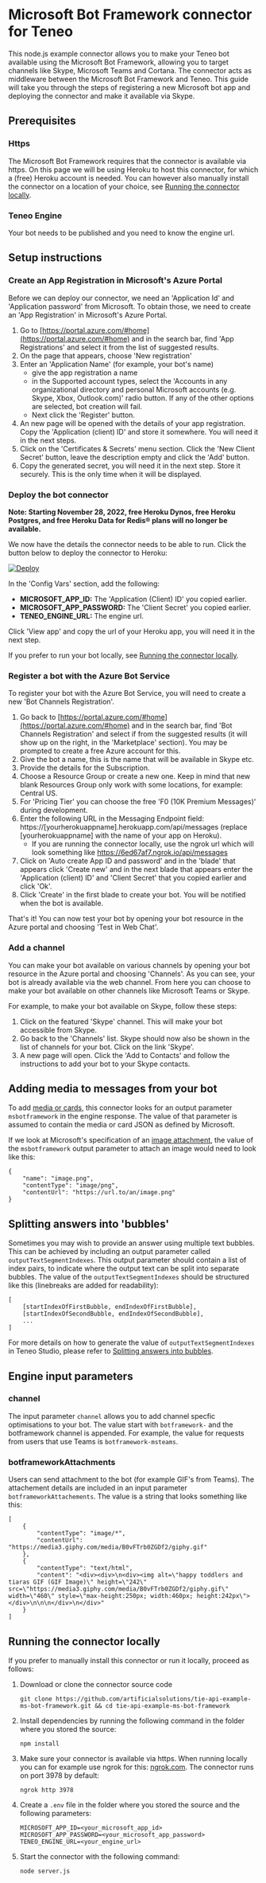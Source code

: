 # Microsoft Bot Framework connector for Teneo
This node.js example connector allows you to make your Teneo bot available using the Microsoft Bot Framework, allowing you to target channels like Skype, Microsoft Teams and Cortana. The connector acts as middleware between the Microsoft Bot Framework and Teneo. This guide will take you through the steps of registering a new Microsoft bot app and deploying the connector and make it available via Skype.

## Prerequisites
### Https
The Microsoft Bot Framework requires that the connector is available via https. On this page we will be using Heroku to host this connector, for which a (free) Heroku account is needed. You can however also manually install the connector on a location of your choice, see [Running the connector locally](#running-the-connector-locally).

### Teneo Engine
Your bot needs to be published and you need to know the engine url.

## Setup instructions
### Create an App Registration in Microsoft's Azure Portal
Before we can deploy our connector, we need an 'Application Id' and 'Application password' from Microsoft. To obtain those, we need to create an 'App Registration' in Microsoft's Azure Portal.
1. Go to [https://portal.azure.com/#home](https://portal.azure.com/#home) and in the search bar, find 'App Registrations' and select it from the list of suggested results.
2. On the page that appears, choose 'New registration'
3. Enter an 'Application Name' (for example, your bot's name)
    - give the app registration a name 
    - in the Supported account types, select the 'Accounts in any organizational directory and personal Microsoft accounts (e.g. Skype, Xbox, Outlook.com)' radio button. If any of the other options are selected, bot creation will fail.
    - Next click the 'Register' button.
4. An new page will be opened with the details of your app registration. Copy the 'Application (client) ID' and store it somewhere. You will need it in the next steps. 
5. Click on the 'Certificates & Secrets' menu section. Click the 'New Client Secret' button, leave the description empty and click the 'Add' button. 
6. Copy the generated secret, you will need it in the next step. Store it securely. This is the only time when it will be displayed. 

### Deploy the bot connector

**Note: Starting November 28, 2022, free Heroku Dynos, free Heroku Postgres, and free Heroku Data for Redis® plans will no longer be available.**

We now have the details the connector needs to be able to run. Click the button below to deploy the connector to Heroku:

[![Deploy](https://www.herokucdn.com/deploy/button.svg?classes=noborder)](https://heroku.com/deploy?template=https://github.com/artificialsolutions/tie-api-example-ms-bot-framework)


In the 'Config Vars' section, add the following:
* **MICROSOFT_APP_ID:** The 'Application (Client) ID' you copied earlier.
* **MICROSOFT_APP_PASSWORD:** The 'Client Secret' you copied earlier.
* **TENEO_ENGINE_URL:** The engine url.

Click 'View app' and copy the url of your Heroku app, you will need it in the next step.

If you prefer to run your bot locally, see [Running the connector locally](#running-the-connector-locally).

### Register a bot with the Azure Bot Service
To register your bot with the Azure Bot Service, you will need to create a new 'Bot Channels Registration'.
1. Go back to [https://portal.azure.com/#home](https://portal.azure.com/#home) and in the search bar, find 'Bot Channels Registration' and select if from the suggested results (it will show up on the right, in the 'Marketplace' section). You may be prompted to create a free Azure account for this.
2. Give the bot a name, this is the name that will be available in Skype etc.
3. Provide the details for the Subscription. 
4. Choose a Resource Group or create a new one. Keep in mind that new blank Resources Group only work with some locations, for example: Central US.
5. For 'Pricing Tier' you can choose the free 'F0 (10K Premium Messages)' during development.
6. Enter the following URL in the Messaging Endpoint field: https://[yourherokuappname].herokuapp.com/api/messages (replace [yourherokuappname] with the name of your app on Heroku).
    - If you are running the connector locally, use the ngrok url which will look something like https://6ed67af7.ngrok.io/api/messages
7. Click on 'Auto create App ID and password' and in the 'blade' that appears click 'Create new' and in the next blade that appears enter the 'Application (client) ID' and 'Client Secret' that you copied earlier and click 'Ok'.
8. Click 'Create' in the first blade to create your bot. You will be notified when the bot is available.

That's it! You can now test your bot by opening your bot resource in the Azure portal and choosing 'Test in Web Chat'.

### Add a channel
You can make your bot available on various channels by opening your bot resource in the Azure portal and choosing 'Channels'. As you can see, your bot is already available via the web channel. From here you can choose to make your bot available on other channels like Microsoft Teams or Skype. 

For example, to make your bot available on Skype, follow these steps:
1. Click on the featured 'Skype' channel. This will make your bot accessible from Skype.
2. Go back to the 'Channels' list. Skype should now also be shown in the list of channels for your bot. Click on the link 'Skype'.
3. A new page will open. Click the 'Add to Contacts' and follow the instructions to add your bot to your Skype contacts.

## Adding media to messages from your bot
To add [media or cards](https://docs.microsoft.com/en-us/azure/bot-service/bot-builder-howto-add-media-attachments?view=azure-bot-service-4.0&tabs=javascript), this connector looks for an output parameter `msbotframework` in the engine response. The value of that parameter is assumed to contain the media or card JSON as defined by Microsoft.

If we look at Microsoft's specification of an [image attachment](https://docs.microsoft.com/en-us/azure/bot-service/bot-builder-howto-add-media-attachments?view=azure-bot-service-4.0&tabs=javascript#send-attachments), the value of the `msbotframework` output parameter to attach an image would need to look like this: 
```
{
    "name": "image.png",
    "contentType": "image/png",
    "contentUrl": "https://url.to/an/image.png"
}
```

## Splitting answers into 'bubbles'
Sometimes you may wish to provide an answer using multiple text bubbles. This can be achieved by including an output parameter called `outputTextSegmentIndexes`. This output parameter should contain a list of index pairs, to indicate where the output text can be split into separate bubbles. The value of the `outputTextSegmentIndexes` should be structured like this (linebreaks are added for readability):
```
[
 	[startIndexOfFirstBubble, endIndexOfFirstBubble],
	[startIndexOfSecondBubble, endIndexOfSecondBubble],
	...
]
```

For more details on how to generate the value of `outputTextSegmentIndexes` in Teneo Studio, please refer to [Splitting answers into bubbles](https://developers.teneo.ai/resource/channels/microsoft-bot-framework#splitting-answers-into-bubbles).

## Engine input parameters
### channel
The input parameter `channel` allows you to add channel specfic optimisations to your bot. The value start with `botframework-` and the botframework channel is appended. For example, the value for requests from users that use Teams is `botframework-msteams`.

### botframeworkAttachments
Users can send attachment to the bot (for example GIF's from Teams). The attachement details are included in an input parameter `botframeworkAttachements`. The value is a string that looks something like this:

```
[
    {
        "contentType": "image/*",
        "contentUrl": "https://media3.giphy.com/media/B0vFTrb0ZGDf2/giphy.gif"
    },
    {
        "contentType": "text/html",
        "content": "<div><div>\n<div><img alt=\"happy toddlers and tiaras GIF (GIF Image)\" height=\"242\" src=\"https://media3.giphy.com/media/B0vFTrb0ZGDf2/giphy.gif\" width=\"460\" style=\"max-height:250px; width:460px; height:242px\"></div>\n\n\n</div>\n</div>"
    }
]
```


## Running the connector locally
If you prefer to manually install this connector or run it locally, proceed as follows:
1. Download or clone the connector source code
    ```
    git clone https://github.com/artificialsolutions/tie-api-example-ms-bot-framework.git && cd tie-api-example-ms-bot-framework
    ```
2. Install dependencies by running the following command in the folder where you stored the source:
    ```
    npm install
    ```
3. Make sure your connector is available via https. When running locally you can for example use ngrok for this: [ngrok.com](https://ngrok.com). The connector runs on port 3978 by default:
    ```
    ngrok http 3978
    ```
4. Create a `.env` file in the folder where you stored the source and the following parameters:
    ```
    MICROSOFT_APP_ID=<your_microsoft_app_id>
    MICROSOFT_APP_PASSWORD=<your_microsoft_app_password>
    TENEO_ENGINE_URL=<your_engine_url>
    ```
5. Start the connector with the following command:
    ```
    node server.js
    ```
